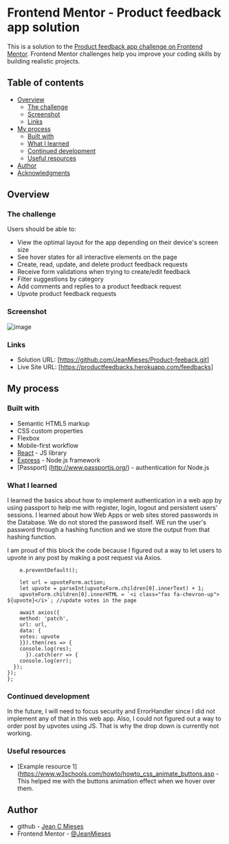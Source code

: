 # Frontend Mentor - Product feedback app solution

This is a solution to the [Product feedback app challenge on Frontend Mentor](https://www.frontendmentor.io/challenges/product-feedback-app-wbvUYqjR6). Frontend Mentor challenges help you improve your coding skills by building realistic projects.

## Table of contents

- [Overview](#overview)
  - [The challenge](#the-challenge)
  - [Screenshot](#screenshot)
  - [Links](#links)
- [My process](#my-process)
  - [Built with](#built-with)
  - [What I learned](#what-i-learned)
  - [Continued development](#continued-development)
  - [Useful resources](#useful-resources)
- [Author](#author)
- [Acknowledgments](#acknowledgments)

## Overview

### The challenge

Users should be able to:

- View the optimal layout for the app depending on their device's screen size
- See hover states for all interactive elements on the page
- Create, read, update, and delete product feedback requests
- Receive form validations when trying to create/edit feedback
- Filter suggestions by category
- Add comments and replies to a product feedback request
- Upvote product feedback requests

### Screenshot

![image](https://user-images.githubusercontent.com/71618218/132031910-90dd76d9-5adb-47fb-b0b5-6991bc4bcc8a.png)

### Links

- Solution URL: [https://github.com/JeanMieses/Product-feeback.git]
- Live Site URL: [https://productfeedbacks.herokuapp.com/feedbacks]

## My process

### Built with

- Semantic HTML5 markup
- CSS custom properties
- Flexbox
- Mobile-first workflow
- [React](https://reactjs.org/) - JS library
- [Express](https://expressjs.com/) - Node.js framework
- [Passport] (http://www.passportjs.org/) - authentication for Node.js

### What I learned

I learned the basics about how to implement authentication in a web app by using passport to help me with register,
login, logout and persistent users' sessions. I learned about how Web Apps or web sites stored passwords in the Database.
We do not stored the password itself. WE run the user's password through a hashing function and we store the output from that hashing function.

I am proud of this block the code because I figured out a way to let users to upvote in any post by making a post request via Axios.

``` upvoteForm.addEventListener('submit', async (e) => {
    e.preventDefault();

    let url = upvoteForm.action;
    let upvote = parseInt(upvoteForm.children[0].innerText) + 1;
    upvoteForm.children[0].innerHTML = `<i class="fas fa-chevron-up"> ${upvote}</i>`; //update votes in the page

    await axios({
    method: 'patch',
    url: url,
    data: {
    votes: upvote
    }}).then(res => {
    console.log(res);
      }).catch(err => {
    console.log(err);
  });
});
};
```

### Continued development

  In the future, I will need to focus security and ErrorHandler since I did not implement any
  of that in this web app. Also, I could not figured out a way to order post by upvotes using JS.
  That is why the drop down is currently not working.

### Useful resources

- [Example resource 1](https://www.w3schools.com/howto/howto_css_animate_buttons.asp - This helped me
  with the buttons animation effect when we hover over them.

## Author

- github - [Jean C Mieses](https://github.com/JeanMieses)
- Frontend Mentor - [@JeanMieses](https://www.frontendmentor.io/profile/JeanMieses)
